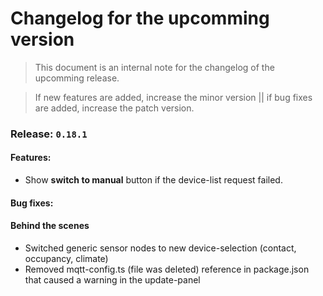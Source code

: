 # Changelog for the upcomming version
> This document is an internal note for the changelog of the upcomming release.

> If new features are added, increase the minor version || if bug fixes are added, increase the patch version.


### Release: `0.18.1`

#### Features:

- Show **switch to manual** button if the device-list request failed.

#### Bug fixes:

#### Behind the scenes

- Switched generic sensor nodes to new device-selection (contact, occupancy, climate)
- Removed mqtt-config.ts (file was deleted) reference in package.json that caused a warning in the update-panel